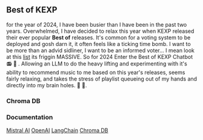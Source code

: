 ## Best of KEXP

for the year of 2024, I have been busier than I have been in the past two years. Overwhelmed, I have decided to relax this year when KEXP released their ever popular **Best of** releases. It's common for a voting system to be deployed and gosh darn it, it often feels like a ticking time bomb. I want to be more than an advid sidliner, I want to be an informed voter... I mean look at this [list](https://www.kexp.org/countdowns/best-of-2024/) its friggin MASSIVE. So for 2024 Enter the Best of KEXP Chatbot 📻 🤖 . Allowing an LLM to do the heavy lifting and experimenting with it's ability to recommend music to me based on this year's releases, seems fairly relaxing, and takes the stress of playlist queueing out of my hands and directly into my brain holes. 🧠 🥹. 



### Chroma DB




### Documentation

[Mistral AI]()
[OpenAI]()
[LangChain]()
[Chroma DB](https://docs.trychroma.com/getting-started)
